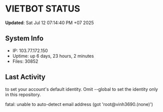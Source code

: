 # VIETBOT STATUS
**Updated**: Sat Jul 12 07:14:40 PM +07 2025

## System Info
- IP: 103.77.172.150
- Uptime: up 6 days, 23 hours, 2 minutes
- Files: 30852

## Last Activity

to set your account's default identity.
Omit --global to set the identity only in this repository.

fatal: unable to auto-detect email address (got 'root@vinh3690.(none)')
